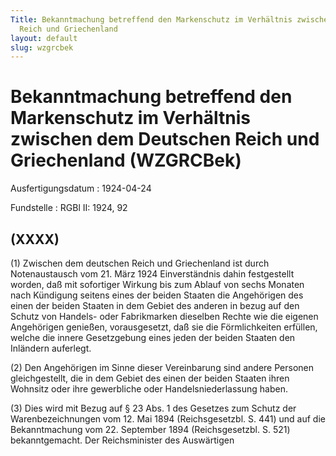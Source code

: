 ```yaml
---
Title: Bekanntmachung betreffend den Markenschutz im Verhältnis zwischen dem Deutschen
  Reich und Griechenland
layout: default
slug: wzgrcbek
---
```


# Bekanntmachung betreffend den Markenschutz im Verhältnis zwischen dem Deutschen Reich und Griechenland (WZGRCBek)

Ausfertigungsdatum
:   1924-04-24

Fundstelle
:   RGBl II: 1924, 92



## (XXXX)

(1) Zwischen dem deutschen Reich und Griechenland ist durch
Notenaustausch vom 21. März 1924 Einverständnis dahin festgestellt
worden, daß mit sofortiger Wirkung bis zum Ablauf von sechs Monaten
nach Kündigung seitens eines der beiden Staaten die Angehörigen des
einen der beiden Staaten in dem Gebiet des anderen in bezug auf den
Schutz von Handels- oder Fabrikmarken dieselben Rechte wie die eigenen
Angehörigen genießen, vorausgesetzt, daß sie die Förmlichkeiten
erfüllen, welche die innere Gesetzgebung eines jeden der beiden
Staaten den Inländern auferlegt.

(2) Den Angehörigen im Sinne dieser Vereinbarung sind andere Personen
gleichgestellt, die in dem Gebiet des einen der beiden Staaten ihren
Wohnsitz oder ihre gewerbliche oder Handelsniederlassung haben.

(3) Dies wird mit Bezug auf § 23 Abs. 1 des Gesetzes zum Schutz der
Warenbezeichnungen vom 12. Mai 1894 (Reichsgesetzbl. S. 441) und auf
die Bekanntmachung vom 22. September 1894 (Reichsgesetzbl. S. 521)
bekanntgemacht.
Der Reichsminister des Auswärtigen

